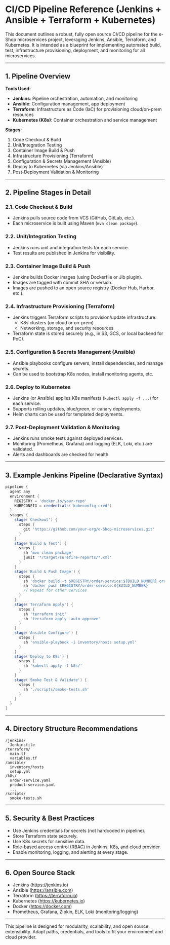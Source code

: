 # CI/CD Pipeline Reference (Jenkins + Ansible + Terraform + Kubernetes)

This document outlines a robust, fully open source CI/CD pipeline for the e-Shop microservices project, leveraging Jenkins, Ansible, Terraform, and Kubernetes. It is intended as a blueprint for implementing automated build, test, infrastructure provisioning, deployment, and monitoring for all microservices.

---

## 1. Pipeline Overview

**Tools Used:**
- **Jenkins**: Pipeline orchestration, automation, and monitoring
- **Ansible**: Configuration management, app deployment
- **Terraform**: Infrastructure as Code (IaC) for provisioning cloud/on-prem resources
- **Kubernetes (K8s)**: Container orchestration and service management

**Stages:**
1. Code Checkout & Build
2. Unit/Integration Testing
3. Container Image Build & Push
4. Infrastructure Provisioning (Terraform)
5. Configuration & Secrets Management (Ansible)
6. Deploy to Kubernetes (via Jenkins/Ansible)
7. Post-Deployment Validation & Monitoring

---

## 2. Pipeline Stages in Detail

### 2.1. Code Checkout & Build
- Jenkins pulls source code from VCS (GitHub, GitLab, etc.).
- Each microservice is built using Maven (`mvn clean package`).

### 2.2. Unit/Integration Testing
- Jenkins runs unit and integration tests for each service.
- Test results are published in Jenkins for visibility.

### 2.3. Container Image Build & Push
- Jenkins builds Docker images (using Dockerfile or Jib plugin).
- Images are tagged with commit SHA or version.
- Images are pushed to an open source registry (Docker Hub, Harbor, etc.).

### 2.4. Infrastructure Provisioning (Terraform)
- Jenkins triggers Terraform scripts to provision/update infrastructure:
  - K8s clusters (on cloud or on-prem)
  - Networking, storage, and security resources
- Terraform state is stored securely (e.g., in S3, GCS, or local backend for PoC).

### 2.5. Configuration & Secrets Management (Ansible)
- Ansible playbooks configure servers, install dependencies, and manage secrets.
- Can be used to bootstrap K8s nodes, install monitoring agents, etc.

### 2.6. Deploy to Kubernetes
- Jenkins (or Ansible) applies K8s manifests (`kubectl apply -f ...`) for each service.
- Supports rolling updates, blue/green, or canary deployments.
- Helm charts can be used for templated deployments.

### 2.7. Post-Deployment Validation & Monitoring
- Jenkins runs smoke tests against deployed services.
- Monitoring (Prometheus, Grafana) and logging (ELK, Loki, etc.) are validated.
- Alerts and dashboards are checked for health.

---

## 3. Example Jenkins Pipeline (Declarative Syntax)

```groovy
pipeline {
  agent any
  environment {
    REGISTRY = 'docker.io/your-repo'
    KUBECONFIG = credentials('kubeconfig-cred')
  }
  stages {
    stage('Checkout') {
      steps {
        git 'https://github.com/your-org/e-Shop-microservices.git'
      }
    }
    stage('Build & Test') {
      steps {
        sh 'mvn clean package'
        junit '*/target/surefire-reports/*.xml'
      }
    }
    stage('Build & Push Image') {
      steps {
        sh 'docker build -t $REGISTRY/order-service:${BUILD_NUMBER} order-service/'
        sh 'docker push $REGISTRY/order-service:${BUILD_NUMBER}'
        // Repeat for other services
      }
    }
    stage('Terraform Apply') {
      steps {
        sh 'terraform init'
        sh 'terraform apply -auto-approve'
      }
    }
    stage('Ansible Configure') {
      steps {
        sh 'ansible-playbook -i inventory/hosts setup.yml'
      }
    }
    stage('Deploy to K8s') {
      steps {
        sh 'kubectl apply -f k8s/'
      }
    }
    stage('Smoke Test & Validate') {
      steps {
        sh './scripts/smoke-tests.sh'
      }
    }
  }
}
```

---

## 4. Directory Structure Recommendations

```
/jenkins/
  Jenkinsfile
/terraform/
  main.tf
  variables.tf
/ansible/
  inventory/hosts
  setup.yml
/k8s/
  order-service.yaml
  product-service.yaml
  ...
/scripts/
  smoke-tests.sh
```

---

## 5. Security & Best Practices
- Use Jenkins credentials for secrets (not hardcoded in pipeline).
- Store Terraform state securely.
- Use K8s secrets for sensitive data.
- Role-based access control (RBAC) in Jenkins, K8s, and cloud provider.
- Enable monitoring, logging, and alerting at every stage.

---

## 6. Open Source Stack
- Jenkins (https://jenkins.io)
- Ansible (https://ansible.com)
- Terraform (https://terraform.io)
- Kubernetes (https://kubernetes.io)
- Docker (https://docker.com)
- Prometheus, Grafana, Zipkin, ELK, Loki (monitoring/logging)

---

This pipeline is designed for modularity, scalability, and open source extensibility. Adapt paths, credentials, and tools to fit your environment and cloud provider.

